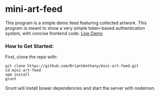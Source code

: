 # mini-art-feed
This program is a simple demo feed featuring collected artwork. This program is meant to show a very simple token-based authentication system, with concise frontend code. [Live Demo](http://ec2-52-23-165-85.compute-1.amazonaws.com:4250)

### How to Get Started:
First, clone the repo with:
```
git clone https://github.com/BriantAnthony/mini-art-feed.git
cd mini-art-feed
npm install
grunt

```

Grunt will install bower dependencies and start the server with nodemon.